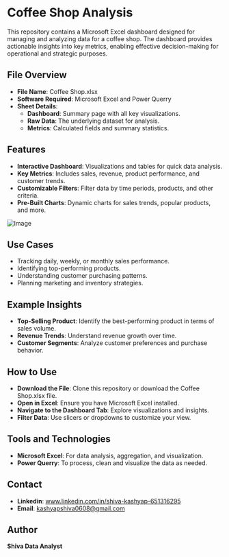# Coffee Shop Analysis

This repository contains a Microsoft Excel dashboard designed for managing and analyzing data for a coffee shop. The dashboard provides actionable insights into key metrics, enabling effective decision-making for operational and strategic purposes.

## File Overview
  -	**File Name**: Coffee Shop.xlsx
  -	**Software Required**: Microsoft Excel and Power Querry
  -	**Sheet Details**:
      -	**Dashboard**: Summary page with all key visualizations.
      -	**Raw Data**: The underlying dataset for analysis.
      -	**Metrics**: Calculated fields and summary statistics.
        
## Features
  -	**Interactive Dashboard**: Visualizations and tables for quick data analysis.
  -	**Key Metrics**: Includes sales, revenue, product performance, and customer trends.
  -	**Customizable Filters**: Filter data by time periods, products, and other criteria.
  -	**Pre-Built Charts**: Dynamic charts for sales trends, popular products, and more.


![Image](https://github.com/user-attachments/assets/29913f9f-b3c4-4827-86c5-9bc682dac56b)


## Use Cases
  -	Tracking daily, weekly, or monthly sales performance.
  -	Identifying top-performing products.
  -	Understanding customer purchasing patterns.
  -	Planning marketing and inventory strategies.


## Example Insights
  -	**Top-Selling Product**: Identify the best-performing product in terms of sales volume.
  -	**Revenue Trends**: Understand revenue growth over time.
  -	**Customer Segments**: Analyze customer preferences and purchase behavior.


## How to Use
  -	**Download the File**: Clone this repository or download the Coffee Shop.xlsx file.
  -	**Open in Excel**: Ensure you have Microsoft Excel installed.
  -	**Navigate to the Dashboard Tab**: Explore visualizations and insights.
  -	**Filter Data**: Use slicers or dropdowns to customize your view.


## Tools and Technologies
  - **Microsoft Excel**: For data analysis, aggregation, and visualization.
  - **Power Querry**: To process, clean and visualize the data as needed.


## Contact
 - **Linkedin**: www.linkedin.com/in/shiva-kashyap-651316295
 - **Email**: kashyapshiva0608@gmail.com

   
## Author
   **Shiva Data Analyst**

